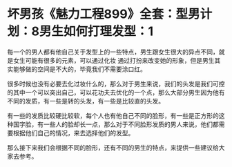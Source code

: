 # 坏男孩《魅力工程899》全套：型男计划：8男生如何打理发型：1

每一个的男人都有他自己关于发型上的一些特点，男生跟女生很大的异点不同，就是女生可能有很多的元素，可以通过化妆 通过打扮来改变她的形象，但是男生其实能够做的空间是不大的，毕竟我们不需要涂口红。

很多时候也没有必要去化过妆什么的，那么对于男生来说，我们的头发是我们可控的其中一个可以突出自己，可以花功夫去优化的一个点，那么大部分男生因为他有不同的发质，有一些是转的头发，有一些是比较直的头发。

有一些的发质比较硬比较软，每个人也有他自己不同的脸形，有一些是正方形的这种国字脸，有一些人的脸却长一点，那么对于不同脸形发质的男人来说，他们都需要根据他们自己的情况，来去选择他们的发型。

那么接下来我们会根据不同的脸形，还有不同的男生的特点，来提供一些建议给大家去参考。